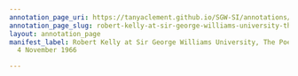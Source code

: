 ```yaml
---
annotation_page_uri: https://tanyaclement.github.io/SGW-SI/annotations/robert-kelly-at-sir-george-williams-university-the-poetry-series-4-november-1966-canvas-1-toc.json
annotation_page_slug: robert-kelly-at-sir-george-williams-university-the-poetry-series-4-november-1966-canvas-1-toc
layout: annotation_page
manifest_label: Robert Kelly at Sir George Williams University, The Poetry Series,
  4 November 1966

---
```

